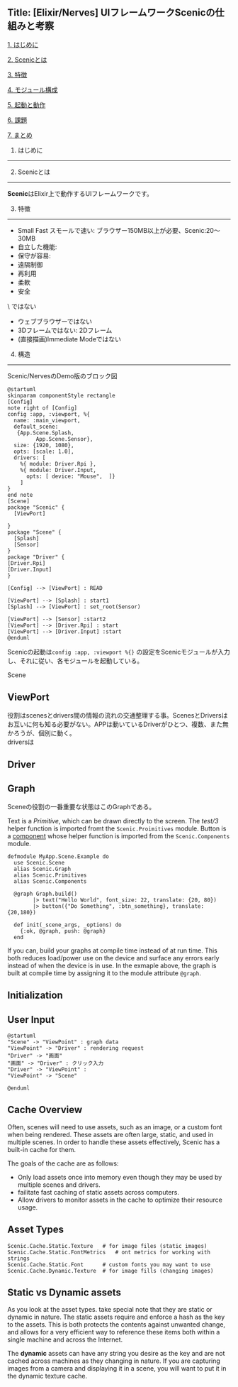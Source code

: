 Title: \[Elixir/Nerves\] UIフレームワークScenicの仕組みと考察
-----

[1. はじめに](#item_1)

[2. Scenicとは](#item_2)

[3. 特徴](#item_3)

[4. モジュール構成](#item_4)

[5. 起動と動作](#item_5)

[6. 課題](#item_6)

[7. まとめ](#item_7)



<a id="item_1"></a>

1. はじめに
-----
<a id="item_2"></a>

2. Scenicとは
-----
**Scenic**はElixir上で動作するUIフレームワークです。

<a id="item_3"></a>

3. 特徴
----

* Small Fast
スモールで速い: ブラウザー150MB以上が必要、Scenic:20〜30MB
* 自立した機能:
* 保守が容易:
* 遠隔制御
* 再利用
* 柔軟
* 安全

\ ではない
* ウェブブラウザーではない
* 3Dフレームではない: 2Dフレーム
* (直接描画)Immediate Modeではない


4. 構造
----
Scenic/NervesのDemo版のブロック図

```plantuml
@startuml
skinparam componentStyle rectangle
[Config]
note right of [Config]
config :app, :viewport, %{
  name: :main_viewport,
  default_scene: 
   {App.Scene.Splash,
         App.Scene.Sensor},
  size: {1920, 1080}, 
  opts: [scale: 1.0],
  drivers: [
    %{ module: Driver.Rpi },
    %{ module: Driver.Input,
      opts: [ device: "Mouse",  ]}
    ]
}
end note
[Scene]
package "Scenic" {
  [ViewPort]

}
package "Scene" {
  [Splash]
  [Sensor]
}
package "Driver" {
[Driver.Rpi]
[Driver.Input]
}

[Config] --> [ViewPort] : READ

[ViewPort] --> [Splash] : start1
[Splash] --> [ViewPort] : set_root(Sensor)

[ViewPort] --> [Sensor] :start2
[ViewPort] --> [Driver.Rpi] : start
[ViewPort] --> [Driver.Input] :start
@enduml
```
Scenicの起動は`config :app, :viewport %{}` の設定をScenicモジュールが入力し、それに従い、各モジュールを起動している。



Scene

ViewPort
----
役割はscenesとdrivers間の情報の流れの交通整理する事。ScenesとDriversはお互いに何も知る必要がない。APPは動いているDriverがひとつ、複数、また無かろうが、個別に動く。  
driversは

Driver
----


Graph
----
Sceneの役割の一番重要な状態はこのGraphである。

Text is a *Primitive*, which can be drawn directly to the screen. The *test/3* helper function
is imported fromt the `Scenic.Proimitives` module. Button is a [component]() whose helper function
is imported from the `Scenic.Components` module.

```
defmodule MyApp.Scene.Example do 
  use Scenic.Scene
  alias Scenic.Graph
  alias Scenic.Primitives
  alias Scenic.Components

  @graph Graph.build()
        |> text("Hello World", font_size: 22, translate: {20, 80})
        |> button({"Do Something", :btn_something}, translate: {20,180})

  def init(_scene_args, _options) do
    {:ok, @graph, push: @graph}
  end

```
If you can, build your graphs at compile time instead of at run time. This both reduces
load/power use on the device and surface any errors early instead of when the device is in
use. In the exmaple above, the graph is built at compile time by assigning it to the module
attribute `@graph`. 

Initialization
-----

User Input
----

```plantuml
@startuml
"Scene" -> "ViewPoint" : graph data
"ViewPoint" -> "Driver" : rendering request
"Driver" -> "画面"
"画面" -> "Driver" : クリック入力
"Driver" -> "ViewPoint" :
"ViewPoint" -> "Scene"

@enduml
```




<!-- ```plantuml
@startuml
:<math>int_0^1f(x)dx</math>;
:<math>x^2+y_1+z_12^34</math>;
note right
Try also
<math>d/dxf(x)=lim_(h->0)(f(x+h)-f(x))/h</math>
<latex>P(y|\mathbf{x}) \mbox{ or } f(\mathbf{x})+\epsilon</latex>
end note
@enduml
``` -->

<!-- MindMapのplantuml
-----
```plantuml
@startmindmap
* Debian
** Ubuntu
*** Linux Mint
*** Kubuntu
*** Lubuntu
*** KDE Neon
** LMDE
** SolydXK
** SteamOS
** Raspbian with a very long name
*** <s>Raspmbc</s> => OSMC
*** <s>Raspyfi</s> => Volumio
@endmindmap
``` -->



Cache Overview
-----
Often, scenes will need to use assets, such as an image, or a custom font when being rendered. These assets are often large, static, and used in multiple scenes. In order to handle these assets effectively, Scenic has a built-in cache for them.

The goals of the cache are as follows:
* Only load assets once into memory even though they may be used by multiple scenes and drivers.
* failitate fast caching of static assets across computers.
* Allow drivers to monitor assets in the cache to optimize their resource usage.

Asset Types
-----
```
Scenic.Cache.Static.Texture   # for image files (static images)
Scenic.Cache.Static.FontMetrics   # ont metrics for working with strings
Scenic.Cache.Static.Font      # custom fonts you may want to use
Scenic.Cache.Dynamic.Texture  # for image fills (changing images)
```

Static vs Dynamic assets
-----
As you look at the asset types. take special note that they are static or dynamic in nature.
The static assets require and enforce a hash as the key to the assets. This is both protects the contents against unwanted change, and allows for a very efficient way to reference these items both within a single machine and across the Internet.

The **dynamic** assets can have any string you desire as the key and are not cached across machines as they changing in nature. If you are capturing images from a camera and displaying it in a scene, you will want to put it in the dynamic texture cache.




